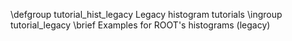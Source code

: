 \defgroup tutorial_hist_legacy Legacy histogram tutorials
\ingroup tutorial_legacy
\brief Examples for ROOT's histograms (legacy)
